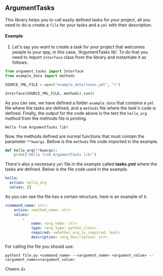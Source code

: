 ## ArgumentTasks

This library helps you to call easily defined tasks for your project, all you need to do is create a `file` for your tasks and a `yml` with their description.

#### Example

1. Let's say you want to create a task for your project that welcomes people to your app, in this case, 'ArgumentTasks lib'. To do that you need to import `Interface` class from the library and instantiate it as follows:

```py
from argument_tasks import Interface
from example_data import methods

SOURCE_YML_FILE = open("example_data/tasks.yml", "r")

Interface(SOURCE_YML_FILE, methods).run()
```

As you can see, we have defined a folder `example_data` that contains a `yml` file where the tasks are defined, and a `methods` file where the task's code is defined. Finally, the output for the code above is the text the `hello_arg` method from the methods file is printing.

```
Hello from ArgumentTasks lib!
```

Now, the methods defined are normal functions that must contain the parameter `**kwargs`. Bellow is the `methods` file code imported in the example.

```py
def hello_arg(**kwargs):
    print("Hello from ArgumentTasks lib!")
```

There's also a necessary `yml` file in the example called **tasks.yml** where the tasks are defined. Below is the file code used in the example.

```yml
hello:
  action: hello_arg
  values: []
```

As you can see the file has a certain structure, here is an example of it.

```yml
<command_name: str>:
    action: <method_name: str>
    values:
        -
            name: <arg_name: str>
            type: <arg_type: python_class>
            required: <whether_arg_is_required: bool>
            description: <arg_description: str>
```

For calling the file you should use:

```
python3 file.py <command_name> --<argument_name> <argument_value> --<argument_name>=<argument_value>
```

Cheers 👍
